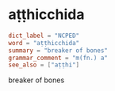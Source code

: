 # aṭṭhicchida

``` toml
dict_label = "NCPED"
word = "aṭṭhicchida"
summary = "breaker of bones"
grammar_comment = "m(fn.) a"
see_also = ["aṭṭhi"]
```

breaker of bones

